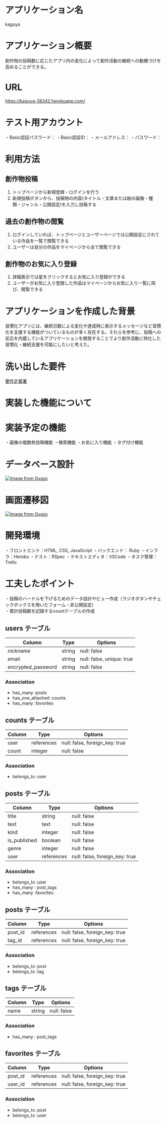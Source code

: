 # アプリケーション名
kaguya


# アプリケーション概要
創作物の投稿数に応じたアプリ内の変化によって創作活動の継続への動機づけを高めることができる。

# URL
https://kaguya-38242.herokuapp.com/

# テスト用アカウント
・Basic認証パスワード：
・Basic認証ID：
・メールアドレス：
・パスワード：

# 利用方法

## 創作物投稿
1. トップページから新規登録・ログインを行う  
2. 新規投稿ボタンから、投稿物の内容(タイトル・文章または絵の画像・種類・ジャンル・公開設定)を入力し投稿する

## 過去の創作物の閲覧
1. ログインしていれば、トップページとユーザーページでは公開設定にされている作品を一覧で閲覧できる
2. ユーザーは自分の作品をマイページから全て閲覧できる

## 創作物のお気に入り登録
1. 詳細表示では星をクリックするとお気に入り登録ができる
2. ユーザーがお気に入り登録した作品はマイページからお気に入り一覧に飛び、閲覧できる

# アプリケーションを作成した背景
習慣化アプリには、継続日数による変化や達成時に表示するメッセージなど習慣化を支援する機能がついているものが多く存在する。それらを参考に、投稿への反応を内蔵しているアプリケーションを開発することでより創作活動に特化した習慣化・継続支援を可能にしたいと考えた。

# 洗い出した要件
[要件定義署](https://docs.google.com/spreadsheets/d/1mojok8HZ5spvU1tEXFK5xIMEqjrF-elAvwWyh7W8rqs/edit#gid=982722306)

# 実装した機能について

# 実装予定の機能
・画像の複数枚投稿機能
・検索機能
・お気に入り機能
・タグ付け機能

# データベース設計
[![Image from Gyazo](https://i.gyazo.com/03209bb3887d656bcdd7fb2a921e6427.png)](https://gyazo.com/03209bb3887d656bcdd7fb2a921e6427)


# 画面遷移図
[![Image from Gyazo](https://i.gyazo.com/0090f259d99732fb87a3cc17ef620ef0.png)](https://gyazo.com/0090f259d99732fb87a3cc17ef620ef0)


# 開発環境
・フロントエンド：HTML, CSS, JavaScript
・バックエンド： Ruby
・インフラ：Heroku
・テスト：RSpec
・テキストエディタ：VSCode
・タスク管理：Trello


# 工夫したポイント
・投稿のハードルを下げるためのデータ設計やビュー作成（ラジオボタンやチェックボックスを用いたフォーム・非公開設定)  
・累計投稿数を記録するcountテーブルの作成


## users テーブル

| Column             | Type   | Options                   |
| ------------------ | ------ | ------------------------- |
| nickname           | string | null: false               |
| email              | string | null: false, unique: true |
| encrypted_password | string | null: false               |

### Association

- has_many :posts
- has_one_attached :counts
- has_many :favorites

## counts テーブル

| Column       | Type       | Options                        |
| ------------ | ---------- | ------------------------------ |
|user          | references | null: false, foreign_key: true |
|count         | integer    | null: false                    |

### Association

-  belongs_to :user

## posts テーブル

| Column           | Type       | Options                        |
| ---------------- | ---------- | ------------------------------ |
| title            | string     | null: false                    |
| text             | text       | null: false                    |
| kind             | integer    | null: false                    |
| is_published     | boolean    | null: false                    |
| genre            | integer    | null: false                    |
| user             | references | null: false, foreign_key: true |



### Association

- belongs_to :user
- has_many : post_tags
- has_many :favorites


## posts テーブル

| Column           | Type       | Options                        |
| ---------------- | ---------- | ------------------------------ |
| post_id          | references | null: false, foreign_key: true |
| tag_id           | references | null: false, foreign_key: true |



### Association

- belongs_to :post
- belongs_to :tag

## tags テーブル

| Column             | Type   | Options                   |
| ------------------ | ------ | ------------------------- |
| name               | string | null: false               |

### Association

- has_many : post_tags


## favorites テーブル

| Column           | Type       | Options                        |
| ---------------- | ---------- | ------------------------------ |
| post_id          | references | null: false, foreign_key: true |
| user_id          | references | null: false, foreign_key: true |



### Association

- belongs_to :post
- belongs_to :user